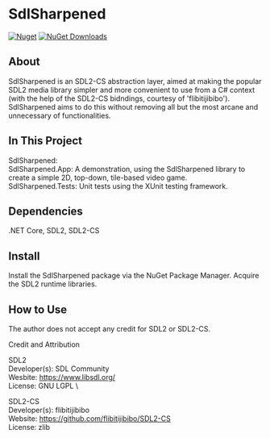 # SdlSharpened
[![Nuget](https://img.shields.io/nuget/v/SdlSharpened)](https://www.nuget.org/packages/SdlSharpened/)
[![NuGet Downloads](https://img.shields.io/nuget/dt/SdlSharpened.svg)](https://www.nuget.org/packages/SdlSharpened/)

About
---
SdlSharpened is an SDL2-CS abstraction layer, aimed at making the popular SDL2 media library simpler and more convenient to use from a C# context (with the help of the SDL2-CS bidndings, courtesy of 'flibitijibibo'). SdlSharpened aims to do this without removing all but the most arcane and unnecessary of functionalities.

In This Project
---
SdlSharpened: \
SdlSharpened.App: A demonstration, using the SdlSharpened library to create a simple 2D, top-down, tile-based video game. \
SdlSharpened.Tests: Unit tests using the XUnit testing framework.

Dependencies
---
.NET Core, SDL2, SDL2-CS

Install
---
Install the SdlSharpened package via the NuGet Package Manager.
Acquire the SDL2 runtime libraries.

How to Use
---

The author does not accept any credit for SDL2 or SDL2-CS.

Credit and Attribution

SDL2 \
Developer(s): SDL Community \
Wesbite: https://www.libsdl.org/ \
License: GNU LGPL \

SDL2-CS \
Developer(s): flibitijibibo \
Website: https://github.com/flibitijibibo/SDL2-CS \
License: zlib
